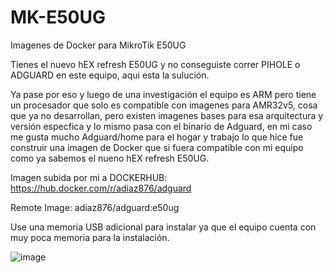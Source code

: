 # MK-E50UG
Imagenes de Docker para MikroTik E50UG

Tienes el nuevo hEX refresh E50UG y no conseguiste correr PIHOLE o ADGUARD en este equipo, aqui esta la sulución.

Ya pase por eso y luego de una investigación el equipo es ARM pero tiene un procesador que solo es compatible con imagenes para AMR32v5, cosa que ya no desarrollan, pero existen imagenes bases para esa arquitectura y versión especfica y lo mismo pasa con el binario de Adguard, en mi caso me gusta mucho Adguard/home para el hogar y trabajo lo que hice fue construir una imagen de Docker que si fuera compatible con mi equipo como ya sabemos el nueno hEX refresh E50UG.

Imagen subida por mi a DOCKERHUB: https://hub.docker.com/r/adiaz876/adguard

Remote Image: adiaz876/adguard:e50ug

Use una memoria USB adicional para instalar ya que el equipo cuenta con muy poca memoria para la instalación.

![image](https://github.com/user-attachments/assets/d2047530-0c4b-4f0e-bee5-248a2b6e3347)
